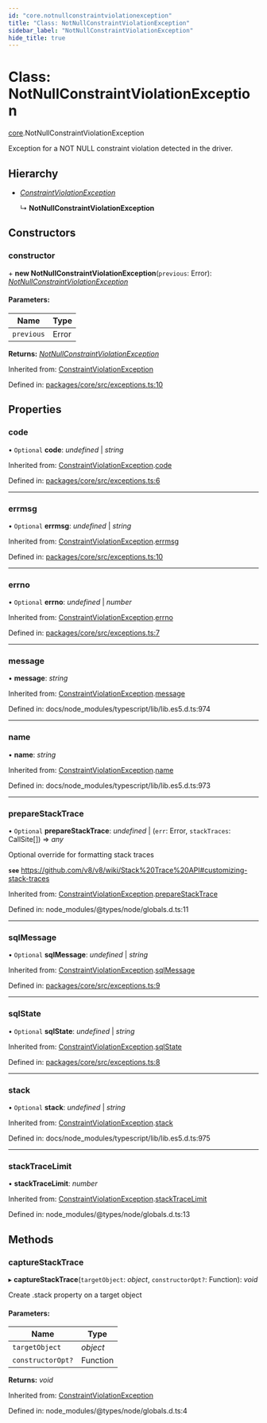 ```yaml
---
id: "core.notnullconstraintviolationexception"
title: "Class: NotNullConstraintViolationException"
sidebar_label: "NotNullConstraintViolationException"
hide_title: true
---
```


# Class: NotNullConstraintViolationException

[core](../modules/core.md).NotNullConstraintViolationException

Exception for a NOT NULL constraint violation detected in the driver.

## Hierarchy

* [*ConstraintViolationException*](core.constraintviolationexception.md)

  ↳ **NotNullConstraintViolationException**

## Constructors

### constructor

\+ **new NotNullConstraintViolationException**(`previous`: Error): [*NotNullConstraintViolationException*](core.notnullconstraintviolationexception.md)

#### Parameters:

Name | Type |
------ | ------ |
`previous` | Error |

**Returns:** [*NotNullConstraintViolationException*](core.notnullconstraintviolationexception.md)

Inherited from: [ConstraintViolationException](core.constraintviolationexception.md)

Defined in: [packages/core/src/exceptions.ts:10](https://github.com/mikro-orm/mikro-orm/blob/969d4229bd/packages/core/src/exceptions.ts#L10)

## Properties

### code

• `Optional` **code**: *undefined* \| *string*

Inherited from: [ConstraintViolationException](core.constraintviolationexception.md).[code](core.constraintviolationexception.md#code)

Defined in: [packages/core/src/exceptions.ts:6](https://github.com/mikro-orm/mikro-orm/blob/969d4229bd/packages/core/src/exceptions.ts#L6)

___

### errmsg

• `Optional` **errmsg**: *undefined* \| *string*

Inherited from: [ConstraintViolationException](core.constraintviolationexception.md).[errmsg](core.constraintviolationexception.md#errmsg)

Defined in: [packages/core/src/exceptions.ts:10](https://github.com/mikro-orm/mikro-orm/blob/969d4229bd/packages/core/src/exceptions.ts#L10)

___

### errno

• `Optional` **errno**: *undefined* \| *number*

Inherited from: [ConstraintViolationException](core.constraintviolationexception.md).[errno](core.constraintviolationexception.md#errno)

Defined in: [packages/core/src/exceptions.ts:7](https://github.com/mikro-orm/mikro-orm/blob/969d4229bd/packages/core/src/exceptions.ts#L7)

___

### message

• **message**: *string*

Inherited from: [ConstraintViolationException](core.constraintviolationexception.md).[message](core.constraintviolationexception.md#message)

Defined in: docs/node_modules/typescript/lib/lib.es5.d.ts:974

___

### name

• **name**: *string*

Inherited from: [ConstraintViolationException](core.constraintviolationexception.md).[name](core.constraintviolationexception.md#name)

Defined in: docs/node_modules/typescript/lib/lib.es5.d.ts:973

___

### prepareStackTrace

• `Optional` **prepareStackTrace**: *undefined* \| (`err`: Error, `stackTraces`: CallSite[]) => *any*

Optional override for formatting stack traces

**`see`** https://github.com/v8/v8/wiki/Stack%20Trace%20API#customizing-stack-traces

Inherited from: [ConstraintViolationException](core.constraintviolationexception.md).[prepareStackTrace](core.constraintviolationexception.md#preparestacktrace)

Defined in: node_modules/@types/node/globals.d.ts:11

___

### sqlMessage

• `Optional` **sqlMessage**: *undefined* \| *string*

Inherited from: [ConstraintViolationException](core.constraintviolationexception.md).[sqlMessage](core.constraintviolationexception.md#sqlmessage)

Defined in: [packages/core/src/exceptions.ts:9](https://github.com/mikro-orm/mikro-orm/blob/969d4229bd/packages/core/src/exceptions.ts#L9)

___

### sqlState

• `Optional` **sqlState**: *undefined* \| *string*

Inherited from: [ConstraintViolationException](core.constraintviolationexception.md).[sqlState](core.constraintviolationexception.md#sqlstate)

Defined in: [packages/core/src/exceptions.ts:8](https://github.com/mikro-orm/mikro-orm/blob/969d4229bd/packages/core/src/exceptions.ts#L8)

___

### stack

• `Optional` **stack**: *undefined* \| *string*

Inherited from: [ConstraintViolationException](core.constraintviolationexception.md).[stack](core.constraintviolationexception.md#stack)

Defined in: docs/node_modules/typescript/lib/lib.es5.d.ts:975

___

### stackTraceLimit

• **stackTraceLimit**: *number*

Inherited from: [ConstraintViolationException](core.constraintviolationexception.md).[stackTraceLimit](core.constraintviolationexception.md#stacktracelimit)

Defined in: node_modules/@types/node/globals.d.ts:13

## Methods

### captureStackTrace

▸ **captureStackTrace**(`targetObject`: *object*, `constructorOpt?`: Function): *void*

Create .stack property on a target object

#### Parameters:

Name | Type |
------ | ------ |
`targetObject` | *object* |
`constructorOpt?` | Function |

**Returns:** *void*

Inherited from: [ConstraintViolationException](core.constraintviolationexception.md)

Defined in: node_modules/@types/node/globals.d.ts:4
